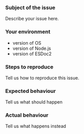 ### Subject of the issue
Describe your issue here.

### Your environment
* version of OS
* version of Node.js
* version of ESDoc2

### Steps to reproduce
Tell us how to reproduce this issue.

### Expected behaviour
Tell us what should happen

### Actual behaviour
Tell us what happens instead
